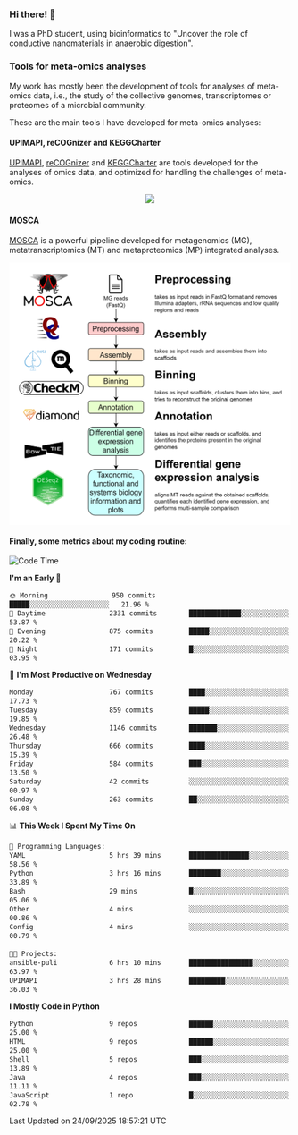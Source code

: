 ### Hi there! 👋

I was a PhD student, using bioinformatics to "Uncover the role of conductive nanomaterials in anaerobic digestion".

### Tools for meta-omics analyses

My work has mostly been the development of tools for analyses of meta-omics data, i.e., the study of the collective genomes, transcriptomes or proteomes of a microbial community.

These are the main tools I have developed for meta-omics analyses:

#### UPIMAPI, reCOGnizer and KEGGCharter

[UPIMAPI](https://github.com/iquasere/UPIMAPI), [reCOGnizer](https://github.com/iquasere/reCOGnizer) and [KEGGCharter](https://github.com/iquasere/KEGGCharter) are tools developed for the analyses of omics data, and optimized for handling the challenges of meta-omics.

<p align="center">
    <img src="assets/annotation_paper.png">
</p>

#### MOSCA

[MOSCA](https://github.com/iquasere/MOSCA) is a powerful pipeline developed for metagenomics (MG), metatranscriptomics (MT) and metaproteomics (MP) integrated analyses.

<p align="center">
    <img src="assets/mosca_workflow.png" align="center" width="700">
</p>


#### Finally, some metrics about my coding routine:

<!--START_SECTION:waka-->
![Code Time](http://img.shields.io/badge/Code%20Time-1%2C035%20hrs%207%20mins-blue)

**I'm an Early 🐤** 

```text
🌞 Morning                950 commits         █████░░░░░░░░░░░░░░░░░░░░   21.96 % 
🌆 Daytime                2331 commits        █████████████░░░░░░░░░░░░   53.87 % 
🌃 Evening                875 commits         █████░░░░░░░░░░░░░░░░░░░░   20.22 % 
🌙 Night                  171 commits         █░░░░░░░░░░░░░░░░░░░░░░░░   03.95 % 
```
📅 **I'm Most Productive on Wednesday** 

```text
Monday                   767 commits         ████░░░░░░░░░░░░░░░░░░░░░   17.73 % 
Tuesday                  859 commits         █████░░░░░░░░░░░░░░░░░░░░   19.85 % 
Wednesday                1146 commits        ███████░░░░░░░░░░░░░░░░░░   26.48 % 
Thursday                 666 commits         ████░░░░░░░░░░░░░░░░░░░░░   15.39 % 
Friday                   584 commits         ███░░░░░░░░░░░░░░░░░░░░░░   13.50 % 
Saturday                 42 commits          ░░░░░░░░░░░░░░░░░░░░░░░░░   00.97 % 
Sunday                   263 commits         ██░░░░░░░░░░░░░░░░░░░░░░░   06.08 % 
```


📊 **This Week I Spent My Time On** 

```text
💬 Programming Languages: 
YAML                     5 hrs 39 mins       ███████████████░░░░░░░░░░   58.56 % 
Python                   3 hrs 16 mins       ████████░░░░░░░░░░░░░░░░░   33.89 % 
Bash                     29 mins             █░░░░░░░░░░░░░░░░░░░░░░░░   05.06 % 
Other                    4 mins              ░░░░░░░░░░░░░░░░░░░░░░░░░   00.86 % 
Config                   4 mins              ░░░░░░░░░░░░░░░░░░░░░░░░░   00.79 % 

🐱‍💻 Projects: 
ansible-puli             6 hrs 10 mins       ████████████████░░░░░░░░░   63.97 % 
UPIMAPI                  3 hrs 28 mins       █████████░░░░░░░░░░░░░░░░   36.03 % 
```

**I Mostly Code in Python** 

```text
Python                   9 repos             ██████░░░░░░░░░░░░░░░░░░░   25.00 % 
HTML                     9 repos             ██████░░░░░░░░░░░░░░░░░░░   25.00 % 
Shell                    5 repos             ███░░░░░░░░░░░░░░░░░░░░░░   13.89 % 
Java                     4 repos             ███░░░░░░░░░░░░░░░░░░░░░░   11.11 % 
JavaScript               1 repo              █░░░░░░░░░░░░░░░░░░░░░░░░   02.78 % 
```




 Last Updated on 24/09/2025 18:57:21 UTC
<!--END_SECTION:waka-->
